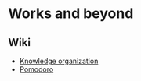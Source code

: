 # Works and beyond

## Wiki
* [Knowledge organization](201609/0915.md#knowledge-organization)
* [Pomodoro](201609/0915.md#pomodoro)